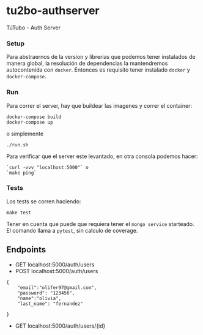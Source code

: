 # tu2bo-authserver
TúTubo - Auth Server

### Setup

Para abstraernos de la version y librerias que podemos tener instalados de manera global, la resolución de dependencias la mantendremos autocontenida con `docker`. Entonces es requisito tener instalado `docker` y `docker-compose`.

### Run

Para correr el server, hay que buildear las imagenes y correr el container:

```
docker-compose build
docker-compose up
```

o simplemente

```
./run.sh
```

Para verificar que el server este levantado, en otra consola podemos hacer:

	`curl -vvv "localhost:5000"` o
	`make ping`


### Tests

Los tests se corren haciendo:

	make test

Tener en cuenta que puede que requiera tener el `mongo service` starteado. \
El comando llama a `pytest`, sin calculo de coverage.

## Endpoints

- GET localhost:5000/auth/users
- POST localhost:5000/auth/users
```
{
	"email":"olifer97@gmail.com",
	"password": "123456",
	"name":"olivia",
	"last_name": "fernandez"

}
```
- GET localhost:5000/auth/users/{id}
